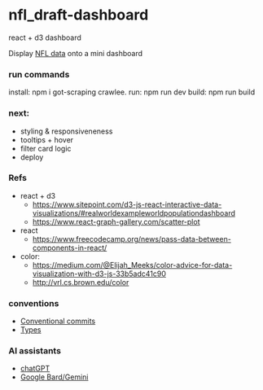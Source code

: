 # nfl_draft-dashboard

react + d3 dashboard

Display [NFL data](http://https://www.pro-football-reference.com/) onto a mini dashboard

### run commands
install: npm i got-scraping crawlee.
run: npm run dev
build: npm run build

### next: 
- styling & responsiveneness
- tooltips + hover
- filter card logic
- deploy

### Refs
- react + d3
  - https://www.sitepoint.com/d3-js-react-interactive-data-visualizations/#realworldexampleworldpopulationdashboard
  - https://www.react-graph-gallery.com/scatter-plot
- react
  - https://www.freecodecamp.org/news/pass-data-between-components-in-react/
- color:
  - https://medium.com/@Elijah_Meeks/color-advice-for-data-visualization-with-d3-js-33b5adc41c90
  - http://vrl.cs.brown.edu/color


### conventions
- [Conventional commits](https://www.conventionalcommits.org/en/v1.0.0/#summary)
- [Types](https://www.typescriptlang.org/docs/handbook/basic-types.html)


### AI assistants
- [chatGPT](https://chat.openai.com/)
- [Google Bard/Gemini](https://gemini.google.com/app)